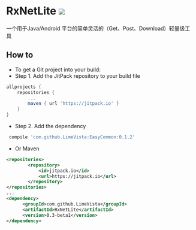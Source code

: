 # RxNetLite [![](https://jitpack.io/v/LimeVista/RxNetLite.svg)](https://jitpack.io/#LimeVista/RxNetLite)
一个用于Java/Android 平台的简单灵活的（Get、Post、Download）轻量级工具
## How to
* To get a Git project into your build:
* Step 1. Add the JitPack repository to your build file
```groovy
allprojects {
	repositories {
		...
		maven { url 'https://jitpack.io' }
	}
}
```

* Step 2. Add the dependency
```groovy
 compile 'com.github.LimeVista:EasyCommon:0.1.2'
```

* Or Maven
```xml
<repositories>
		<repository>
		    <id>jitpack.io</id>
		    <url>https://jitpack.io</url>
		</repository>
</repositories>
...
<dependency>
	  <groupId>com.github.LimeVista</groupId>
	  <artifactId>RxNetLite</artifactId>
	  <version>0.3-beta1</version>
</dependency>
```
